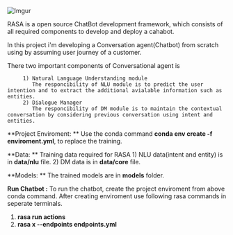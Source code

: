 ![Imgur](https://i.imgur.com/OTF8YaPm.png?1)

RASA is a open source ChatBot development framework, which consists of all required components to develop and deploy a cahabot. 

In this project i'm developing a Conversation agent(Chatbot) from scratch using by assuming user journey of a customer.

There two important components of Conversational agent is 
       
         1) Natural Language Understanding module
            The responcibility of NLU module is to predict the user intention and to extract the additional avialable information such as entities.
         2) Dialogue Manager
            The responcibility of DM module is to maintain the contextual conversation by considering previous conversation using intent and entities.

**Project Enviroment: **
Use the conda command **conda env create -f enviroment.yml**, to replace the training.

**Data: **
Training data required for RASA 
     1) NLU data(intent and entity) is in **data/nlu** file.
     2) DM data is in **data/core** file.

**Models: **
The trained models are in **models** folder.

**Run Chatbot :**
To run the chatbot, create the project enviroment from above conda command.
After creating enviroment use following rasa commands in seperate terminals. 
1) **rasa run actions**
2) **rasa x --endpoints endpoints.yml**



